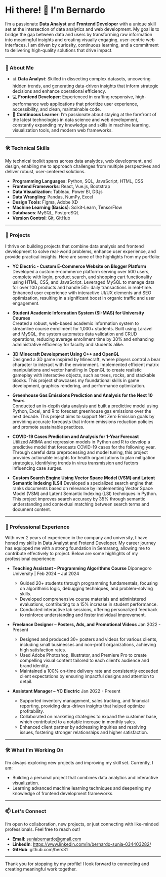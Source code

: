 # Hi there! 👋 I'm Bernardo

I’m a passionate **Data Analyst** and **Frontend Developer** with a unique skill set at the intersection of data analytics and web development. My goal is to bridge the gap between data and users by transforming raw information into meaningful insights and creating visually engaging, user-centric web interfaces. I am driven by curiosity, continuous learning, and a commitment to delivering high-quality solutions that drive impact.

---

### 💼 About Me
- 📊 **Data Analyst**: Skilled in dissecting complex datasets, uncovering hidden trends, and generating data-driven insights that inform strategic decisions and enhance operational efficiency.
- 💻 **Frontend Developer**: Experienced in crafting responsive, high-performance web applications that prioritize user experience, accessibility, and clean, maintainable code.
- 🚀 **Continuous Learner**: I’m passionate about staying at the forefront of the latest technologies in data science and web development, constantly expanding my knowledge and skills in machine learning, visualization tools, and modern web frameworks.

---

### 🛠️ Technical Skills
My technical toolkit spans across data analytics, web development, and design, enabling me to approach challenges from multiple perspectives and deliver robust, user-centered solutions.
- **Programming Languages**: Python, SQL, JavaScript, HTML, CSS
- **Frontend Frameworks**: React, Vue.js, Bootstrap
- **Data Visualization**: Tableau, Power BI, D3.js
- **Data Wrangling**: Pandas, NumPy, Excel
- **Design Tools**: Figma, Adobe XD
- **Machine Learning (Basics)**: Scikit-Learn, TensorFlow
- **Databases**: MySQL, PostgreSQL
- **Version Control**: Git, GitHub

---

### 🌟 Projects
I thrive on building projects that combine data analysis and frontend development to solve real-world problems, enhance user experience, and provide practical insights. Here are some of the highlights from my portfolio:

- **YC Electric - Custom E-Commerce Website on Blogger Platform**  
  Developed a custom e-commerce platform serving over 500 users, complete with login, product search, and shopping cart functionality using HTML, CSS, and JavaScript. Leveraged MySQL to manage data for over 100 products and handle 50+ daily transactions in real-time. Enhanced user experience with interactive UI/UX elements and SEO optimization, resulting in a significant boost in organic traffic and user engagement.

- **Student Academic Information System (SI-MAS) for University Courses**  
  Created a robust, web-based academic information system to streamline course enrollment for 1,000+ students. Built using Laravel and MySQL, the system automates data validation and CRUD operations, reducing average enrollment time by 30% and enhancing administrative efficiency for faculty and students alike.

- **3D Minecraft Development Using C++ and OpenGL**  
  Designed a 3D game inspired by Minecraft, where players control a bear character to interact with the environment. Implemented efficient matrix manipulations and vector handling in OpenGL to create realistic gameplay with interactive objects, such as trees, rocks, and stackable blocks. This project showcases my foundational skills in game development, graphics rendering, and performance optimization.

- **Greenhouse Gas Emissions Prediction and Analysis for the Next 10 Years**  
  Conducted an in-depth data analysis and built a predictive model using Python, Excel, and R to forecast greenhouse gas emissions over the next decade. This project aims to support Net Zero Emission goals by providing accurate forecasts that inform emissions reduction policies and promote sustainable practices.

- **COVID-19 Cases Prediction and Analysis for 1-Year Forecast**  
  Utilized ARIMA and regression models in Python and R to develop a predictive model that forecasts COVID-19 cases for the following year. Through careful data preprocessing and model tuning, this project provides actionable insights for health organizations to plan mitigation strategies, identifying trends in virus transmission and factors influencing case surges.
  
- **Custom Search Engine Using Vector Space Model (VSM) and Latent Semantic Indexing (LSI)**
  Developed a specialized search engine that ranks documents based on relevance by implementing Vector Space Model (VSM) and Latent Semantic Indexing (LSI) techniques in Python. This project improves search accuracy by 35% through semantic understanding and contextual matching between search terms and document content.
---

### 💼 Professional Experience
With over 2 years of experience in the company and university, I have honed my skills in Data Analyst and Frotend Developer. My career journey has equipped me with a strong foundation in Semarang, allowing me to contribute effectively to project. Below are some highlights of my professional experience:

- **Teaching Assistant – Programming Algorithms Course**
  Diponegoro University | Feb 2024 – Jul 2024
  
  - Guided 20+ students through programming fundamentals, focusing on algorithmic logic, debugging techniques, and problem-solving skills.
  - Developed comprehensive course materials and administered evaluations, contributing to a 15% increase in student performance.
  - Conducted interactive lab sessions, offering personalized feedback to reinforce understanding and foster individual improvement.

- **Freelance Designer – Posters, Ads, and Promotional Videos**
  Jan 2022 - Present

  - Designed and produced 30+ posters and videos for various clients, including small businesses and non-profit organizations, achieving high satisfaction rates.
  - Used Adobe Photoshop, Illustrator, and Premiere Pro to create compelling visual content tailored to each client’s audience and brand identity.
  - Maintained a 100% on-time delivery rate and consistently exceeded client expectations by ensuring impactful designs and attention to detail.
    
- **Assistant Manager – YC Electric**
  Jan 2022 - Present

  - Supported inventory management, sales tracking, and financial reporting, providing data-driven insights that helped optimize profitability.
  - Collaborated on marketing strategies to expand the customer base, which contributed to a notable increase in monthly sales.
  - Enhanced client partner by addressing inquiries and resolving issues, fostering stronger relationships and higher satisfaction.
---

### 🛠️ What I’m Working On
I’m always exploring new projects and improving my skill set. Currently, I am:

- Building a personal project that combines data analytics and interactive visualization.
- Learning advanced machine learning techniques and deepening my knowledge of frontend development frameworks.
---
  
### 📫 Let's Connect
I’m open to collaboration, new projects, or just connecting with like-minded professionals. Feel free to reach out!
- **Email**: suniabernardo@gmail.com
- **LinkedIn**: https://www.linkedin.com/in/bernardo-sunia-034403282/
- **GitHub**: github.com/bers31
---

Thank you for stopping by my profile! I look forward to connecting and creating meaningful work together.

